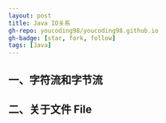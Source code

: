 ```yaml
---
layout: post
title: Java IO关系
gh-repo: youcoding98/youcoding98.github.io
gh-badge: [star, fork, follow]
tags: [Java]
---
```


## 一、字符流和字节流  


## 二、关于文件 File 


